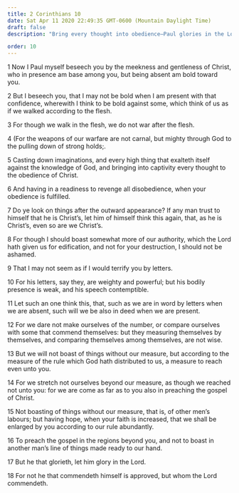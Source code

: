 ```yaml
---
title: 2 Corinthians 10
date: Sat Apr 11 2020 22:49:35 GMT-0600 (Mountain Daylight Time)
draft: false
description: "Bring every thought into obedience—Paul glories in the Lord."

order: 10
---
```

    
1 Now I Paul myself beseech you by the meekness and gentleness of Christ, who in presence am base among you, but being absent am bold toward you.

2 But I beseech you, that I may not be bold when I am present with that confidence, wherewith I think to be bold against some, which think of us as if we walked according to the flesh.

3 For though we walk in the flesh, we do not war after the flesh.

4 (For the weapons of our warfare are not carnal, but mighty through God to the pulling down of strong holds;.

5 Casting down imaginations, and every high thing that exalteth itself against the knowledge of God, and bringing into captivity every thought to the obedience of Christ.

6 And having in a readiness to revenge all disobedience, when your obedience is fulfilled.

7 Do ye look on things after the outward appearance? If any man trust to himself that he is Christ’s, let him of himself think this again, that, as he is Christ’s, even so are we Christ’s.

8 For though I should boast somewhat more of our authority, which the Lord hath given us for edification, and not for your destruction, I should not be ashamed.

9 That I may not seem as if I would terrify you by letters.

10 For his letters, say they, are weighty and powerful; but his bodily presence is weak, and his speech contemptible.

11 Let such an one think this, that, such as we are in word by letters when we are absent, such will we be also in deed when we are present.

12 For we dare not make ourselves of the number, or compare ourselves with some that commend themselves: but they measuring themselves by themselves, and comparing themselves among themselves, are not wise.

13 But we will not boast of things without our measure, but according to the measure of the rule which God hath distributed to us, a measure to reach even unto you.

14 For we stretch not ourselves beyond our measure, as though we reached not unto you: for we are come as far as to you also in preaching the gospel of Christ.

15 Not boasting of things without our measure, that is, of other men’s labours; but having hope, when your faith is increased, that we shall be enlarged by you according to our rule abundantly.

16 To preach the gospel in the regions beyond you, and not to boast in another man’s line of things made ready to our hand.

17 But he that glorieth, let him glory in the Lord.

18 For not he that commendeth himself is approved, but whom the Lord commendeth.
